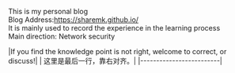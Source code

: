 This is my personal blog  
Blog Address:https://sharemk.github.io/  
It is mainly used to record the experience in the learning process  
Main direction: Network security

|If you find the knowledge point is not right, welcome to correct, or discuss!|
| 这里是最后一行，靠右对齐。|
|-------------------------|

